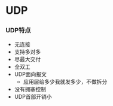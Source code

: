 UDP
=======
### UDP特点<br>
- 无连接
- 支持多对多
- 尽最大交付
- 全双工
- UDP面向报文
  - 应用层给多少我就发多少，不做拆分
- 没有拥塞控制
- UDP首部开销小
